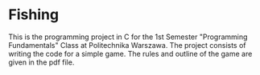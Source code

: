 # Fishing
This is the programming project in C for the 1st Semester "Programming Fundamentals" Class at Politechnika Warszawa. The project consists of writing the code for a simple game. The rules and outline of the game are given in the pdf file.  
